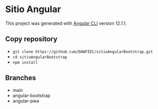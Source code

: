 # Sitio Angular

This project was generated with [Angular CLI](https://github.com/angular/angular-cli) version 12.1.1.

## Copy repository

* `git clone https://github.com/DAWFIEC/sitioAngularBootstrap.git`
* `cd sitioAngularBootstrap`
* `npm install`

## Branches

* main
* angular-bootstrap
* angular-pwa


